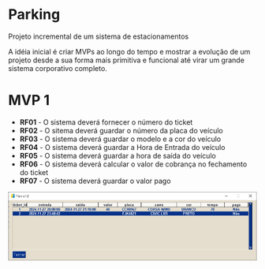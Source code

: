 # Parking
Projeto incremental de um sistema de estacionamentos

A idéia inicial é criar MVPs ao longo do tempo e mostrar a evolução de um projeto desde a sua forma mais primitiva e funcional até virar um grande sistema corporativo completo.

# MVP 1

- **RF01** - O sistema deverá fornecer o número do ticket
- **RF02** - O sitema deverá guardar o número da placa do veículo
- **RF03** - O sistema deverá guardar o modelo e a cor do veículo
- **RF04** - O sistema deverá guardar a Hora de Entrada do veículo
- **RF05** - O sistema deverá guardar a hora de saída do veículo
- **RF06** - O sistema deverá calcular o valor de cobrança no fechamento do ticket
- **RF07** - O sistema deverá guardar o valor pago

![Tela Principal](https://github.com/AndersonACampos/Parking/blob/main/Documents/Tela%20Principal.PNG)

